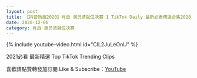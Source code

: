 ```yaml
---
layout: post
title: 【抖音熱搜2020】肖战 演员请就位决赛 1 TikTok Daily 最新必看精選合集2020 12 06
date: 2020-12-06
category: 肖战 演员请就位决赛
---
```


{% include youtube-video.html id="ClL2JuLeOnU" %}

2021必看 最新精選 Top TikTok Trending Clips

喜歡請點贊轉發加訂閱 Like & Subscribe：[YouTube](https://www.youtube.com/channel/UCAoR7VcanIPd04uEq_GIylA/videos)

